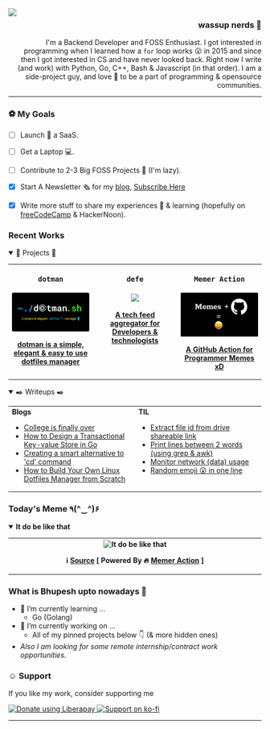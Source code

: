 
<img align="left" src="https://gist.github.com/Bhupesh-V/0246a3f681d2533d21efb1206d1ba9d4/raw/af7d53bfdbf30f725ef7ade206200086820739fd/AboutMe.gif" height="100px"> 
<div>
  <h3 align="right">wassup nerds 🖖</h3>
  <p align="right">I'm a Backend Developer and FOSS Enthusiast. I got interested in programming when I learned how a <code>for</code> loop works 😮 in 2015 and since then I got interested in CS and have never looked back. Right now I write (and work) with Python, Go, C++, Bash &amp; Javascript (in that order). I am a side-project guy, and love 💜 to be a part of programming &amp; opensource communities.</p>
</div>


---
### ⚽ My Goals 

- [ ] Launch 🚀 a SaaS.
- [ ] Get a Laptop 💻.
- [ ] Contribute to 2-3 Big FOSS Projects 🙈 (I'm lazy).
- [x] Start A Newsletter 🗞️ for my [blog](https://bhupesh-v.github.io), [Subscribe Here](https://buttondown.email/bhupesh)
- [x] Write more stuff to share my experiences 🤔 & learning (hopefully on [freeCodeCamp](https://www.freecodecamp.org/news/author/bhupesh/) & HackerNoon).


### Recent Works
<details open>
  <summary>🌟 Projects 🌟</summary>
  <table>
    <tr>
      <td valign="top" width="33%"><samp><h4 align="center">dotman</h4></samp>
        <p align="center">
        <img align="center" src="https://github.com/Bhupesh-V/dotman/blob/master/assets/dotman-logo.png" width="200"><br><br>
        <a href="https://github.com/Bhupesh-V/dotman"><b> dotman is a simple, elegant  &amp;  easy to use dotfiles manager</b></a>
        </p>
      </td>
      <td valign="top" width="33%"><samp><h4 align="center">defe</h4></samp>
        <p align="center">
        <img align="center" src="https://raw.githubusercontent.com/Bhupesh-V/defe/2836e20d0416a4232e7d7f81a7988250e1d6718d/static/images/logodefe.svg" width="100"> <br><br>
        <a href="https://github.com/Bhupesh-V/defe"><b> A tech feed aggregator for Developers  &amp; technologists</b></a>
        </p>
      </td>
      <td valign="top" width="33%"><samp><h4 align="center">Memer Action</h4></samp>
        <p align="center">
           <img align="center" src="https://github.com/Bhupesh-V/memer-action/blob/master/images/header.png?raw=true" width="178"><br><br>
           <a href="https://github.com/Bhupesh-V/memer-action"><b>A GitHub Action for Programmer Memes xD</b></a>
        </p>
      </td>
    </tr>
  </table>
</details>

<details open>
  <summary>✒️ Writeups ✒️</summary>
  <table>
    <tr>
      <td valign="top" width="50%"><b>Blogs</b>
          <ul>
            <li><a href="https://bhupesh-v.github.io/college-is-over/">College is finally over</a></li>
            <li><a href="https://www.freecodecamp.org/news/design-a-key-value-store-in-go/">How to Design a Transactional Key-value Store in Go</a></li>
            <li><a href="https://bhupesh-v.github.io/creating-a-smart-alternative-to-cd/">Creating a smart alternative to 'cd' command</a></li>
            <li><a href="https://www.freecodecamp.org/news/build-your-own-dotfiles-manager-from-scratch/">How to Build Your Own Linux Dotfiles Manager from Scratch</a></li>
          </ul>
      </td>
      <td valign="top" width="50%"><b>TIL</b>
        <ul>
          <li><a href="https://github.com/Bhupesh-V/til/blob/master/Shell/extract-file-id-from-drive-shareable-link.md">Extract file id from drive shareable link</a></li>
          <li><a href="https://github.com/Bhupesh-V/til/blob/master/Shell/print-lines-between-two-words.md">Print lines between 2 words (using grep & awk)</a></li>
          <li><a href="https://github.com/Bhupesh-V/til/blob/master/Shell/monitor-network-data-usage.md">Monitor network (data) usage</a></li>
          <li><a href="https://github.com/Bhupesh-V/til/blob/master/Shell/random-emoji-one-liner.md">Random emoji 😲 in one line</a></li>
        </ul>
      </td>
    </tr>
  </table>
</details>

### Today's Meme ٩(^‿^)۶

<details open><summary><b>It do be like that</b></summary>

<table>
<tr>
<th valign="top" width="50%">
<img title="Memes here update every 69th minute, come back again for new memes ;)" alt="It do be like that" src="https://i.redd.it/9hexapp3xrq51.jpg" height="50%"><br>
<p><strong>ℹ️ <a href="https://www.reddit.com/r/ProgrammerHumor/comments/j465da/it_do_be_like_that/">Source</a> [ Powered By 🔥 <a href="https://github.com/Bhupesh-V/memer-action">Memer Action</a> ]</strong></p>
</th>
</tr>
</table>
</details>

### What is Bhupesh upto nowadays 👀

- 🌱 I’m currently learning ...
   - Go (Golang)
- 🔭 I’m currently working on ...
    - All of my pinned projects below 👇 (& more hidden ones)
- _Also I am looking for some remote internship/contract work opportunities._


### ☺️ Support
If you like my work, consider supporting me

<a href="https://liberapay.com/bhupesh/donate">
  <img title="librepay/bhupesh" alt="Donate using Liberapay" src="https://liberapay.com/assets/widgets/donate.svg" width="100">
</a>
<a href="https://ko-fi.com/bhupesh">
  <img title="ko-fi/bhupesh" alt="Support on ko-fi" src="https://user-images.githubusercontent.com/34342551/88784787-12507980-d1ae-11ea-82fe-f55753340168.png" width="185">
</a>

---
